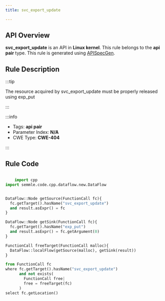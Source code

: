 ```yaml
---
title: svc_export_update

---
```



## API Overview
**svc_export_update** is an API in **Linux kernel**. This rule belongs to the **api pair** type. This rule is generated using [APISpecGen](../../tools/APISpecGen).
## Rule Description

:::tip

The resource acquired by svc_export_update must be properly released using exp_put

:::

:::info

- Tags: **api pair**
- Parameter Index: **N/A**
- CWE Type: **CWE-404**

:::

## Rule Code
```python

    import cpp
import semmle.code.cpp.dataflow.new.DataFlow


DataFlow::Node getSource(FunctionCall fc){
  fc.getTarget().hasName("svc_export_update")
  and result.asExpr() = fc
}

DataFlow::Node getSink(FunctionCall fc){
  fc.getTarget().hasName("exp_put")
  and result.asExpr() = fc.getArgument(0)
}

FunctionCall freeTarget(FunctionCall malloc){
  DataFlow::localFlow(getSource(malloc), getSink(result))
}

from FunctionCall fc
where fc.getTarget().hasName("svc_export_update")
      and not exists(
        FunctionCall free| 
        free = freeTarget(fc)
      )
select fc.getLocation()

    
```